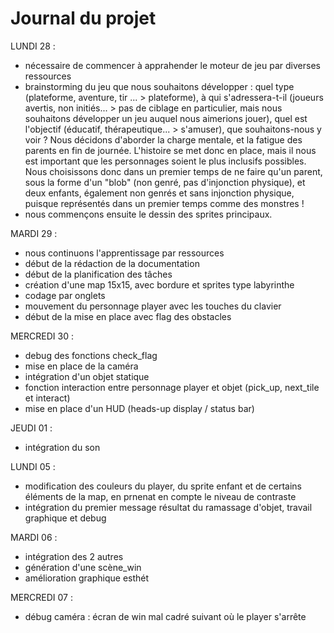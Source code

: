 # Journal du projet

LUNDI 28 :
- nécessaire de commencer à apprahender le moteur de jeu par diverses ressources
- brainstorming du jeu que nous souhaitons développer : quel type (plateforme, aventure, tir ... > plateforme), à qui s'adressera-t-il (joueurs avertis, non initiés... > pas de ciblage en particulier, mais nous souhaitons développer un jeu auquel nous aimerions jouer), quel est l'objectif (éducatif, thérapeutique... > s'amuser), que souhaitons-nous y voir ?
Nous décidons d'aborder la charge mentale, et la fatigue des parents en fin de journée. L'histoire se met donc en place, mais il nous est important que les personnages soient le plus inclusifs possibles. Nous choisissons donc dans un premier temps de ne faire qu'un parent, sous la forme d'un "blob" (non genré, pas d'injonction physique), et deux enfants, également non genrés et sans injonction physique, puisque représentés dans un premier temps comme des monstres !
- nous commençons ensuite le dessin des sprites principaux.

MARDI 29 :
- nous continuons l'apprentissage par ressources
- début de la rédaction de la documentation
- début de la planification des tâches
- création d'une map 15x15, avec bordure et sprites type labyrinthe
- codage par onglets
- mouvement du personnage player avec les touches du clavier
- début de la mise en place avec flag des obstacles

MERCREDI 30 :
- debug des fonctions check_flag
- mise en place de la caméra
- intégration d'un objet statique
- fonction interaction entre personnage player et objet (pick_up, next_tile et interact)
- mise en place d'un HUD (heads-up display / status bar)

JEUDI 01 :
- intégration du son

LUNDI 05 :
- modification des couleurs du player, du sprite enfant et de certains éléments de la map, en prnenat en compte le niveau de contraste
- intégration du premier message résultat du ramassage d'objet, travail graphique et debug

MARDI 06 :
- intégration des 2 autres 
- génération d'une scène_win
- amélioration graphique esthét

MERCREDI 07 :
- débug caméra : écran de win mal cadré suivant où le player s'arrête

